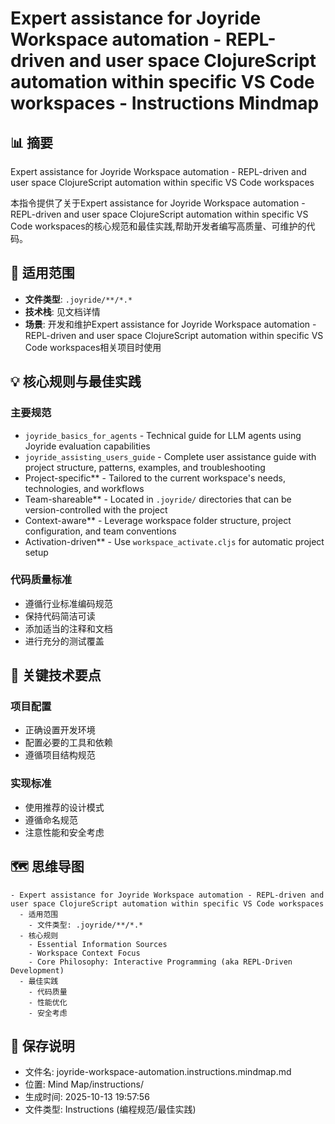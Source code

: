 # Expert assistance for Joyride Workspace automation - REPL-driven and user space ClojureScript automation within specific VS Code workspaces - Instructions Mindmap

## 📊 摘要
Expert assistance for Joyride Workspace automation - REPL-driven and user space ClojureScript automation within specific VS Code workspaces

本指令提供了关于Expert assistance for Joyride Workspace automation - REPL-driven and user space ClojureScript automation within specific VS Code workspaces的核心规范和最佳实践,帮助开发者编写高质量、可维护的代码。

## 🎯 适用范围
- **文件类型**: `.joyride/**/*.*`
- **技术栈**: 见文档详情
- **场景**: 开发和维护Expert assistance for Joyride Workspace automation - REPL-driven and user space ClojureScript automation within specific VS Code workspaces相关项目时使用

## 💡 核心规则与最佳实践

### 主要规范
- `joyride_basics_for_agents` - Technical guide for LLM agents using Joyride evaluation capabilities
- `joyride_assisting_users_guide` - Complete user assistance guide with project structure, patterns, examples, and troubleshooting
- Project-specific** - Tailored to the current workspace's needs, technologies, and workflows
- Team-shareable** - Located in `.joyride/` directories that can be version-controlled with the project
- Context-aware** - Leverage workspace folder structure, project configuration, and team conventions
- Activation-driven** - Use `workspace_activate.cljs` for automatic project setup

### 代码质量标准
- 遵循行业标准编码规范
- 保持代码简洁可读
- 添加适当的注释和文档
- 进行充分的测试覆盖

## 📝 关键技术要点

### 项目配置
- 正确设置开发环境
- 配置必要的工具和依赖
- 遵循项目结构规范

### 实现标准
- 使用推荐的设计模式
- 遵循命名规范
- 注意性能和安全考虑

## 🗺️ 思维导图

```mindmap
- Expert assistance for Joyride Workspace automation - REPL-driven and user space ClojureScript automation within specific VS Code workspaces
  - 适用范围
    - 文件类型: .joyride/**/*.*
  - 核心规则
    - Essential Information Sources
    - Workspace Context Focus
    - Core Philosophy: Interactive Programming (aka REPL-Driven Development)
  - 最佳实践
    - 代码质量
    - 性能优化
    - 安全考虑
```

## 💾 保存说明
- 文件名: joyride-workspace-automation.instructions.mindmap.md
- 位置: Mind Map/instructions/
- 生成时间: 2025-10-13 19:57:56
- 文件类型: Instructions (编程规范/最佳实践)
